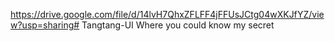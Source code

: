 https://drive.google.com/file/d/14lvH7QhxZFLFF4jFFUsJCtg04wXKJfYZ/view?usp=sharing# Tangtang-UI
Where you could know my secret
